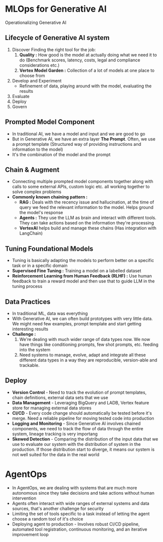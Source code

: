 # MLOps for Generative AI
Operationalizing Generative AI

## Lifecycle of Generative AI system
1. Discover
	Finding the right tool for the job:
	1. **Quality :** How good is the model at actually doing what we need it to do (Benchmark scores, latency, costs, legal and compliance considerations etc.)
	2. **Vertex Model Garden :** Collection of a lot of models at one place to choose from
2. Develop and Experiment
	* Refinement of data, playing around with the model, evaluating the results
3. Evaluate
4. Deploy
5. Govern

## Prompted Model Component
* In traditional AI, we have a model and input and we are good to go
* But in Generative AI, we have an extra layer **The Prompt**. Often, we use a prompt template (Structured way of providing instructions and information to the model)
* It's the combination of the model and the prompt

## Chain & Augment
* Connecting multiple prompted model components together along with calls to some external APIs, custom logic etc. all working together to solve complex problems
* **Commonly known chaining pattern :**
	* **RAG :** Deals with the recency issue and hallucination, at the time of query we feed the relevant information to the model. Helps ground the model's response
	* **Agents :** They use the LLM as brain and interact with different tools. They can take actions based on the information they're processing 
	*   **VertexAI** helps build and manage these chains (Has integration with LangChain)

## Tuning Foundational Models
* Tuning is basically adapting the models to perform better on a specific task or in a specific domain
* **Supervised Fine Tuning :** Training a model on a labelled dataset
* **Reinforcement Learning from Human Feedback (RLHF) :** Use human feedback to train a reward model and then use that to guide LLM in the tuning process

## Data Practices 
* In traditional ML, data was everything
* With Generative AI, we can often build prototypes with very little data. We might need few examples, prompt template and start getting interesting results
* **Challenge :** 
	1. We're dealing with much wider range of data types now. We now have things like conditioning prompts, few shot prompts, etc. feeding into the system
	2. Need systems to manage, evolve, adapt and integrate all these different data types in a way they are reproducible, version-able and trackable. 

## Deploy
* **Version Control** - Need to track the evolution of prompt templates, chain definitions, external data sets that we use
* **Data Management** - Leveraging BigQuery and LADB, Vertex feature store for managing external data stores 
* **CI/CD** - Every code change should automatically be tested before it's merge. Need a reliable pipeline for moving tested code into production
* **Logging and Monitoring** - Since Generative AI involves chained components, we need to track the flow of data through the entire system, lineage tracking is very importang
* **Skewed Detection** - Comparing the distribution of the input data that we use to evaluate our system with the distribution of system in the production. If those distribution start to diverge, it means our system is not well suited for the data in the real world

# AgentOps
* In AgentOps, we are dealing with systems that are much more autonomous since they take decisions and take actions without human intervention
* Agents often interact with wide ranges of external systems and data sources, that's another challenge for security
* Limiting the set of tools specific to a task instead of letting the agent choose a random tool of it's choice
* Deploying agent to production - Involves robust CI/CD pipeline, automated tool registration, continuous monitoring, and an iterative improvement loop